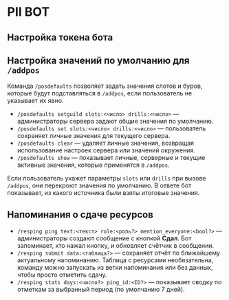 # PII BOT

## Настройка токена бота

## Настройка значений по умолчанию для `/addpos`

Команда `/posdefaults` позволяет задать значения слотов и буров, которые будут подставляться в `/addpos`, если пользователь не указывает их явно.

* `/posdefaults setguild slots:<число> drills:<число>` — администраторы сервера задают общие значения по умолчанию.
* `/posdefaults set slots:<число> drills:<число>` — пользователь сохраняет личные значения для текущего сервера.
* `/posdefaults clear` — удаляет личные значения, возвращая использование настроек сервера или значений окружения.
* `/posdefaults show` — показывает личные, серверные и текущие активные значения, которые применятся в `/addpos`.

Если пользователь укажет параметры `slots` или `drills` при вызове `/addpos`, они перекроют значения по умолчанию. В ответе бот показывает, из какого источника были взяты итоговые значения.

## Напоминания о сдаче ресурсов

* `/resping ping text:<текст> role:<роль?> mention_everyone:<bool?>` — администраторы создают сообщение с кнопкой **Сдал**. Бот
  запоминает, кто нажал кнопку, и обновляет счётчик в сообщении.
* `/resping submit data:<таблица?>` — сохраняет отчёт по ближайшему актуальному напоминанию. Таблица с ресурсами необязательна,
  команду можно запускать из ветки напоминания или без данных, чтобы просто отметить сдачу.
* `/resping stats days:<число?> ping_id:<ID?>` — показывает сводку по отметкам за выбранный период (по умолчанию 7 дней).
